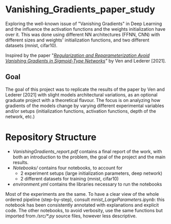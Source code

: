 # Vanishing_Gradients_paper_study
Exploring the well-known issue of "Vanishing Gradients" in Deep Learning and the influence the activation functions and the weights initialization have over it. This was done using different NN architectures (FFNN, CNN) with different sizes and weights' initialization functions, and two different datasets (mnist, cifar10).

Inspired by the paper "_[Regularization and Reparameterization Avoid Vanishing Gradients in Sigmoid-Type Networks]([url](https://arxiv.org/abs/2106.02260#))"_ by Ven and Lederer [2021].

## Goal
The goal of this project was to replicate the results of the paper by Ven and Lederer [2021] with slight models architectural variations, as an optional graduate project with a theoretical flavour. The focus is on analyzing how gradients of the models change by varying different experimental variables and/or setups (initialization functions, activation functions, depth of the network, etc.) 

# Repository Structure
* _VanishingGradients_report.pdf_ contains a final report of the work, with both an introduction to the problem, the goal of the project and the main results.
* _Notebooks/_ contains four notebooks, to account for
  * 2 experiment setups (large initialization parameters, deep network)
  * 2 different datasets for training (mnist, cifar10)
* _environment.yml_ contains the libraries necessary to run the notebooks
  
Most of the experiments are the same. To have a clear view of the whole ordered pipeline (step-by-step), consult _mnist_LargeParameters.ipynb_: this notebook has been consistently annotated with explanations and explicit code. The other notebooks, to avoid verbosity, use the same functions but imported from _/src/*.py_ source files, however less descriptive.

